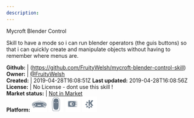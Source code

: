 ```yaml
---
description: 
---
```

Mycroft Blender Control

Skill to have a mode so i can run blender operators (the guis buttons) so that i can quickly create and manipulate objects without having to remember where menus are.

**Github:** | (https://github.com/FruityWelsh/mycroft-blender-control-skill)  
**Owner:** | [@FruityWelsh](https://github.com/FruityWelsh)  
**Created:** | 2019-04-28T16:08:51Z  **Last updated:** 2019-04-28T16:08:56Z  
**License:** | No License - dont use this skill !  
**Market status:** | [Not in Market](https://market.mycroft.ai/skill/)  
**Platform:**   ![](.gitbook/assets/mark-1-icon.png)  ![](.gitbook/assets/mark-2-icon.png)  ![](.gitbook/assets/picroft-icon.png)  ![](.gitbook/assets/kde.png)   
